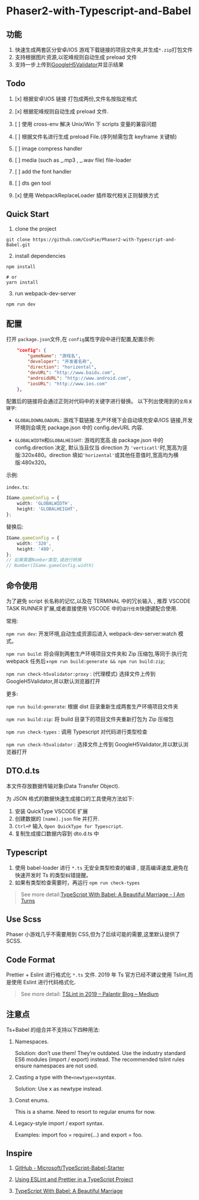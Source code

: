 # Phaser2-with-Typescript-and-Babel

## 功能

1. 快速生成两套区分安卓/IOS 游戏下载链接的项目文件夹,并生成`*.zip`打包文件
2. 支持根据图片资源,以驼峰规则自动生成 preload 文件
3. 支持一步上传到[GoogleH5Validator](https://h5validator.appspot.com/adwords/asset)并显示结果

## Todo

1. [x] 根据安卓\IOS 链接 打包成两份,文件名按指定格式

2. [x] 根据驼峰规则自动生成 preload 文件.

3. [ ] 使用 cross-env 解决 Unix/Win 下 scripts 变量的兼容问题

4. [ ] 根据文件名进行生成 preload File.(序列帧需包含 keyframe 关键帧)

5. [ ] image compress handler

6. [ ] media (such as _.mp3 , _.wav file) file-loader

7. [ ] add the font handler

8. [ ] dts gen tool

9. [x] 使用 WebpackReplaceLoader 插件取代相关正则替换方式

## Quick Start

1. clone the project

```shell
git clone https://github.com/CosPie/Phaser2-with-Typescript-and-Babel.git
```

2. install dependencies

```shell
npm install

# or
yarn install
```

3. run webpack-dev-server

```shell
npm run dev
```

## 配置

打开 `package.json`文件,在 `config`属性字段中进行配置,配置示例:

```json
    "config": {
        "gameName": "游戏名",
        "developer": "开发者名称",
        "direction": "horizental",
        "devURL": "http://www.baidu.com",
        "androidURL": "http://www.android.com",
        "iosURL": "http://www.ios.com"
    },
```

配置后的链接将会通过正则对代码中的关键字进行替换。
以下列出使用到的`全局关键字`:

-   `GLOBALDOWNLOADURL`: 游戏下载链接.生产环境下会自动填充安卓/IOS 链接,开发环境则会填充 package.json 中的 config.devURL 内容.

-   `GLOBALWIDTH`和`GLOBALHEIGHT`: 游戏的宽高.由 package.json 中的 config.direction 决定, 默认当且仅当 direction 为 `'verticatl'`时,宽高为竖版:320x480。direction 填如`'horizental'`或其他任意值时,宽高均为横版:480x320。

示例:

`index.ts`:

```typescript
IGame.gameConfig = {
    width: 'GLOBALWIDTH',
    height: 'GLOBALHEIGHT',
};
```

替换后:

```typescript
IGame.gameConfig = {
    width: '320',
    height: '480',
};
// 如果需要Number类型,请进行转换
// Number(IGame.gameConfig.width)
```

## 命令使用

为了避免 script 长名称的记忆,以及在 TERMINAL 中的冗长输入 , 推荐 VSCODE TASK RUNNER 扩展,或者直接使用 VSCODE 中的`运行任务`快捷键配合使用.

常用:

`npm run dev`: 开发环境,自动生成资源后进入 webpack-dev-server:watch 模式。

`npm run build`: 将会得到两套生产环境项目文件夹和 Zip 压缩包,等同于:执行完 webpack 任务后+`npm run build:generate && npm run build:zip`;

`npm run check-h5validator:proxy` : (代理模式) 选择文件上传到 GoogleH5Validator,并以默认浏览器打开

更多:

`npm run build:generate`: 根据 dist 目录重新生成两套生产环境项目文件夹

`npm run build:zip`: 将 build 目录下的项目文件夹重新打包为 Zip 压缩包

`npm run check-types` : 调用 Typescript 对代码进行类型检查

`npm run check-h5validator` : 选择文件上传到 GoogleH5Validator,并以默认浏览器打开

## DTO.d.ts

本文件存放数据传输对象(Data Transfer Object).

为 JSON 格式的数据快速生成接口的工具使用方法如下:

1. 安装 QuickType VSCODE 扩展
2. 创建数据的 `[name].json` file 并打开.
3. `Ctrl+P` 输入 `Open QuickType for Typescript`.
4. 复制生成接口数据内容到 dto.d.ts 中

## Typescript

1. 使用 babel-loader 进行 `*.ts` 无安全类型检查的编译 , 提高编译速度,避免在快速开发时 Ts 的类型纠错提醒。
2. 如果有类型检查需要时，再运行 `npm run check-types`

> See more detail:[TypeScript With Babel: A Beautiful Marriage - I Am Turns](https://iamturns.com/typescript-babel/)

## Use Scss

Phaser 小游戏几乎不需要用到 CSS,但为了后续可能的需要,这里默认提供了 SCSS.

## Code Format

Prettier + Eslint 进行格式化 `*.ts` 文件.
2019 年 Ts 官方已经不建议使用 Tslint,而是使用 Eslint 进行代码格式化.

> See more detail: [TSLint in 2019 – Palantir Blog – Medium](https://medium.com/palantir/tslint-in-2019-1a144c2317a9)

## 注意点

Ts+Babel 的组合并不支持以下四种用法:

1. Namespaces.

    Solution: don’t use them! They’re outdated. Use the industry standard ES6 modules (import / export) instead. The recommended tslint rules ensure namespaces are not used.

2. Casting a type with the`<newtype>x`syntax.

    Solution: Use x as newtype instead.

3. Const enums.

    This is a shame. Need to resort to regular enums for now.

4. Legacy-style import / export syntax.

    Examples: import foo = require(...) and export = foo.

## Inspire

1. [GitHub - Microsoft/TypeScript-Babel-Starter](https://github.com/Microsoft/TypeScript-Babel-Starter)

2. [Using ESLint and Prettier in a TypeScript Project](https://dev.to/robertcoopercode/using-eslint-and-prettier-in-a-typescript-project-53jb)

3. [TypeScript With Babel: A Beautiful Marriage](https://iamturns.com/typescript-babel/)
